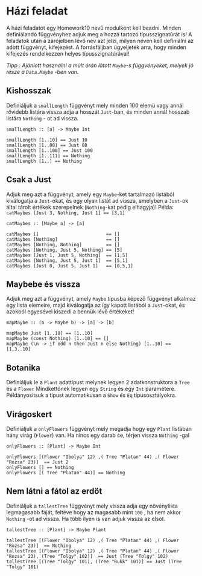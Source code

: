 Házi feladat
============

A házi feladatot egy Homework10 nevű modulként kell beadni. Minden definiálandó függvényhez adjuk meg a hozzá tartozó típusszignatúrát is! A feladatok után a zárójelben lévő név azt jelzi, milyen néven kell definiálni az adott függvényt, kifejezést. A forrásfáljban ügyeljetek arra, hogy minden kifejezés rendelkezzen helyes típusszignatúrával!

_Tipp : Ajánlott használni a múlt órán látott `Maybe`\-s függvényeket, melyek jó része a `Data.Maybe` -ben van._

Kishosszak
----------

Definiáljuk a `smallLength` függvényt mely minden 100 elemü vagy annál rövidebb listára vissza adja a hosszát `Just`\-ban, és minden annál hosszab listára `Nothing` - ot ad vissza.

`smallLength :: [a] -> Maybe Int`

    smallLength [1..10] == Just 10
    smallLength [1..88] == Just 88
    smallLength [1..100] == Just 100
    smallLength [1..111] == Nothing
    smallLength [1..] == Nothing
    
    

Csak a Just
-----------

Adjuk meg azt a függvényt, amely egy `Maybe`\-ket tartalmazó listából kiválogatja a `Just`\-okat, és egy olyan listát ad vissza, amelyben a `Just`\-ok által tárolt értékek szerepelnek (`Nothing`\-kat pedig elhagyja)! Példa: `catMaybes [Just 3, Nothing, Just 1] == [3,1]`

`catMaybes :: [Maybe a] -> [a]`

    catMaybes []                         == []
    catMaybes [Nothing]                  == []
    catMaybes [Nothing, Nothing]         == []
    catMaybes [Nothing, Just 5, Nothing] == [5]
    catMaybes [Just 1, Just 5, Nothing]  == [1,5]
    catMaybes [Nothing, Just 5, Just 1]  == [5,1]
    catMaybes [Just 0, Just 5, Just 1]   == [0,5,1]
    

Maybebe és vissza
-----------------

Adjuk meg azt a függvényt, amely `Maybe` típusba képező függvényt alkalmaz egy lista elemeire, majd kiválogatja az így kapott listából a `Just`\-okat, és azokból egyesével kiszedi a bennük lévő értékeket!

`mapMaybe :: (a -> Maybe b) -> [a] -> [b]`

    mapMaybe Just [1..10] == [1..10]
    mapMaybe (const Nothing) [1..10] == []
    mapMaybe (\n -> if odd n then Just n else Nothing) [1..10] == [1,3..10]
    

Botanika
--------

Definiáljuk le a `Plant` adattípust melynek legyen 2 adatkonstruktora a `Tree` és a `Flower` Mindkettönek legyen egy `String` és egy `Int` paramétere. Példányosítsuk a típust automatikusan a `Show` és `Eq` típusosztályokra.

Virágoskert
-----------

Definiáljuk a `onlyFlowers` függvényt mely megadja hogy egy `Plant` listában hány virág (`Flower`) van. Ha nincs egy darab se, térjen vissza `Nothing` -gal

`onlyFlowers :: [Plant] -> Maybe Int`

    onlyFlowers [(Flower "Ibolya" 12) ,( Tree "Platan" 44) ,( Flower "Rozsa" 23)]  == Just 2
    onlyFlowers [] == Nothing
    onlyFlowers [( Tree "Platan" 44)] == Nothing 
    

Nem látni a fátol az erdöt
--------------------------

Definiáljuk a `tallestTree` függvényt mely vissza adja egy növénylista legmagasabb fáját, feltéve hogy az magasabb mint `100` , ha nem akkor `Nothing` -ot ad vissza. Ha több ilyen is van adjuk vissza az elsöt.

`tallestTree :: [Plant] -> Maybe Plant`

    tallestTree [(Flower "Ibolya" 12) ,( Tree "Platan" 44) ,( Flower "Rozsa" 23)]  == Nothing
    tallestTree [(Flower "Ibolya" 12) ,( Tree "Platan" 44) ,( Flower "Rozsa" 23), (Tree "Tolgy" 102)]  == Just (Tree "Tolgy" 102)
    tallestTree [(Tree "Tolgy" 101), (Tree "Bukk" 101)] == Just (Tree "Tolgy" 101)
